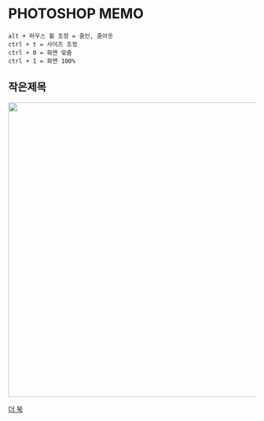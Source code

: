 # PHOTOSHOP MEMO

```
alt + 마우스 휠 조정 = 줌인, 줌아웃
ctrl + t = 사이즈 조정
ctrl + 0 = 화면 맞춤
ctrl + 1 = 화면 100%
```

## 작은제목

<img src="https://nayeye.github.io/Img/test 사진.png" width="600" >

[더 북](https://thebook.io/#catid-2)
